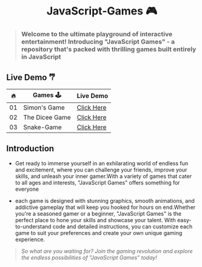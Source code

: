 # <h1 align="center"> JavaScript-Games  🎮 </h1>
> ### <strong>Welcome to the ultimate playground of interactive entertainment! Introducing "JavaScript Games" - a repository that's packed with thrilling games built entirely in JavaScript</strong>


<section>

# Live Demo 𐂐

|  🔥  | Games 🕹                                                                                                                 | Live Demo                                                                         |
| :-: | --------------------------------------------------------------------------------------------------------------------------- | --------------------------------------------------------------------------------- |
| 01  | Simon's Game                            | [Click Here](https://jkvishu.github.io/JavaScript-Games/Simon's%20Game/index.html)
| 02  | The Dicee Game                            | [Click Here](https://jkvishu.github.io/JavaScript-Games/The%20Dicee%20Game/index.html)
| 03  | Snake-Game                           | [Click Here](https://jkvishu.github.io/JavaScript-Games/Snake-Game/index.html)

</section>


## Introduction
- <p>Get ready to immerse yourself in an exhilarating world of endless fun and excitement, where you can challenge your friends, improve your skills, and unleash your inner gamer.With a variety of games that cater to all ages and interests, "JavaScript Games" offers something for everyone</p>

- <p>each game is designed with stunning graphics, smooth animations, and addictive gameplay that will keep you hooked for hours on end.Whether you're a seasoned gamer or a beginner, "JavaScript Games" is the perfect place to hone your skills and showcase your talent. With easy-to-understand code and detailed instructions, you can customize each game to suit your preferences and create your own unique gaming experience.</p>



> <em>So what are you waiting for? Join the gaming revolution and explore the endless possibilities of "JavaScript Games" today!</em>
